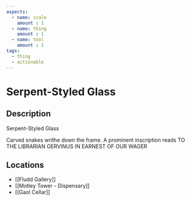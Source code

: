 ```yaml
---
aspects: 
  - name: scale
    amount : 1
  - name: thing
    amount : 1
  - name: tool
    amount : 1
tags:
  - thing
  - actionable
---
```


# Serpent-Styled Glass

## Description
Serpent-Styled Glass

Carved snakes writhe down the frame. A prominent inscription reads TO THE LIBRARIAN GERVINUS IN EARNEST OF OUR WAGER
## Locations
- [[Fludd Gallery]]
- [[Motley Tower - Dispensary]]
- [[Gaol Cellar]]